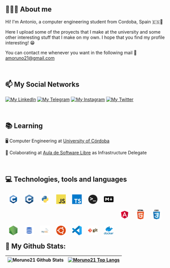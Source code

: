 ## 🙇🏻‍♂️ About me

Hi! I'm Antonio, a computer engineering student from Cordoba, Spain 🇪🇸📍

Here I upload some of the proyects that I make at the university and some other interesting stuff that I make on my own. I hope that you find my profile interesting! 😁

You can contact me whenever you want in the following mail 📩 amoruno21@gmail.com

<br>

## 📫 My Social Networks


[![My LinkedIn](https://img.shields.io/badge/LinkedIn-0077B5?style=for-the-badge&logo=linkedin&logoColor=white)](https://www.linkedin.com/in/antonio-moruno-gracia-8b9bb9200/)
[![My Telegram](https://img.shields.io/badge/-TELEGRAM-2CA5E0?style=for-the-badge&logo=telegram&logoColor=white)](https://t.me/Moruno21)
[![My Instagram](https://img.shields.io/badge/-INSTAGRAM-9718D6?style=for-the-badge&logo=instagram&logoColor=white)](https://www.instagram.com/moruno01/)
[![My Twitter](https://img.shields.io/badge/-TWITTER-0CA0CB?style=for-the-badge&logo=twitter&logoColor=white)](https://twitter.com/moruno01)

<br>

## 📚 Learning

🖥️ Computer Engineering at [University of Córdoba](http://www.uco.es/)

🐧 Colaborating at [Aula de Software Libre](https://www.uco.es/aulasoftwarelibre/) as Infrastructure Delegate

<br>

## 💻 Technologies, tools and languages

<img align="left" alt="C" width="30px" style="margin: 10px;" src="https://raw.githubusercontent.com/github/explore/f3e22f0dca2be955676bc70d6214b95b13354ee8/topics/c/c.png" />
<img align="left" alt="C++" width="30px" style="margin: 10px;" src="https://raw.githubusercontent.com/github/explore/180320cffc25f4ed1bbdfd33d4db3a66eeeeb358/topics/cpp/cpp.png" />
<img align="left" alt="Python" width="30px" style="margin: 10px;" src="https://raw.githubusercontent.com/github/explore/80688e429a7d4ef2fca1e82350fe8e3517d3494d/topics/python/python.png" />
<img align="left" alt="JavaScript" width="30px" style="margin: 10px;" src="https://raw.githubusercontent.com/github/explore/80688e429a7d4ef2fca1e82350fe8e3517d3494d/topics/javascript/javascript.png" />
<img align="left" alt="TypeScript" width="30px" style="margin: 10px;" src="https://raw.githubusercontent.com/github/explore/80688e429a7d4ef2fca1e82350fe8e3517d3494d/topics/typescript/typescript.png" />
<img align="left" alt="Terminal" width="30px" style="margin: 10px;" src="https://raw.githubusercontent.com/github/explore/80688e429a7d4ef2fca1e82350fe8e3517d3494d/topics/terminal/terminal.png" />
<img align="left" alt="Markdown" width="30px" style="margin: 10px;" src="https://raw.githubusercontent.com/github/explore/80688e429a7d4ef2fca1e82350fe8e3517d3494d/topics/markdown/markdown.png" />

<br><br>

<img align="left" alt="Angular" width="30px" style="margin: 10px;" src="https://raw.githubusercontent.com/github/explore/80688e429a7d4ef2fca1e82350fe8e3517d3494d/topics/angular/angular.png" />
<img align="left" alt="HTML5" width="30px" style="margin: 10px;" src="https://raw.githubusercontent.com/github/explore/80688e429a7d4ef2fca1e82350fe8e3517d3494d/topics/html/html.png" />
<img align="left" alt="CSS3" width="30px" style="margin: 10px;" src="https://raw.githubusercontent.com/github/explore/80688e429a7d4ef2fca1e82350fe8e3517d3494d/topics/css/css.png" />
<img align="left" alt="Node.js" width="30px" style="margin: 10px;" src="https://raw.githubusercontent.com/github/explore/80688e429a7d4ef2fca1e82350fe8e3517d3494d/topics/nodejs/nodejs.png" />
<img align="left" alt="SQL" width="30px" style="margin: 10px;" src="https://raw.githubusercontent.com/github/explore/80688e429a7d4ef2fca1e82350fe8e3517d3494d/topics/sql/sql.png" />
<img align="left" alt="MySQL" width="30px" style="margin: 10px;" src="https://raw.githubusercontent.com/github/explore/80688e429a7d4ef2fca1e82350fe8e3517d3494d/topics/mysql/mysql.png" />

<br><br>

<img align="left" alt="Ubuntu" width="30px" style="margin: 10px;" src="https://raw.githubusercontent.com/github/explore/80688e429a7d4ef2fca1e82350fe8e3517d3494d/topics/ubuntu/ubuntu.png" />
<img align="left" alt="Visual Studio Code" width="30px" style="margin: 10px;" src="https://raw.githubusercontent.com/github/explore/80688e429a7d4ef2fca1e82350fe8e3517d3494d/topics/visual-studio-code/visual-studio-code.png" />
<img align="left" alt="Git" width="30px" style="margin: 10px;" src="https://raw.githubusercontent.com/github/explore/80688e429a7d4ef2fca1e82350fe8e3517d3494d/topics/git/git.png" />
<img align="left" alt="Docker" width="30px" style="margin: 10px;" src="https://raw.githubusercontent.com/github/explore/78df643247d429f6cc873026c0622819ad797942/topics/docker/docker.png" />


<br><br>

## 🚀 My Github Stats:

| ![Moruno21 Github Stats](https://github-readme-stats.vercel.app/api?username=Moruno21&title_color=FFFFFF&icon_color=FFFFFF&text_color=FFFFFF&bg_color=DEG,493963,60102f&show_icons=true&hide_title=true&hide_border=true) | [![Moruno21 Top Langs](https://github-readme-stats.vercel.app/api/top-langs/?username=Moruno21&title_color=FFFFFF&icon_color=FFFFFF&text_color=FFFFFF&bg_color=DEG,493963,60102f&show_icons=true&hide_border=true&layout=compact&langs_count=6)](https://github.com/Moruno21/github-readme-stats) |
| ------------------------------------------------------------------------------------------------------------------------------------------------------------------------------------------------------------------------- | ------------------------------------------------------------------------------------------------------------------------------------------------------------------------------------------------------------------------------------------------------------------------------------------------- |

<br>

